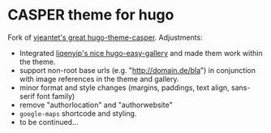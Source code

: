 # CASPER theme for hugo

Fork of [vjeantet's great hugo-theme-casper](https://github.com/vjeantet/hugo-theme-casper). Adjustments:

- Integrated [liqenyip's nice hugo-easy-gallery](https://github.com/liwenyip/hugo-easy-gallery/) and made them work within the theme.
- support non-root base urls (e.g. "http://domain.de/bla") in conjunction with image references in the theme and gallery.
- minor format and style changes (margins, paddings, text align, sans-serif font family)
- remove "authorlocation" and "authorwebsite"
- `google-maps` shortcode and styling.
- to be continued...